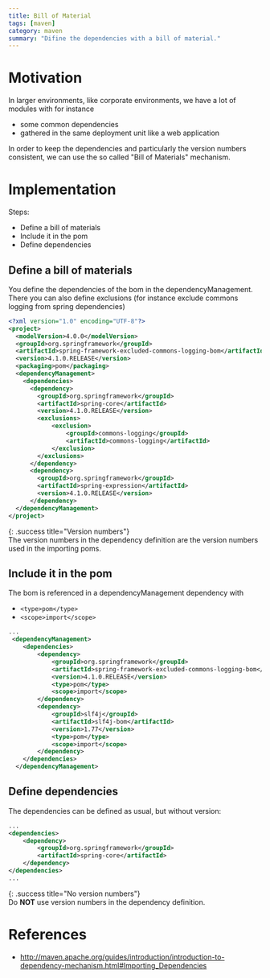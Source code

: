 ```yaml
---
title: Bill of Material
tags: [maven]
category: maven
summary: "Difine the dependencies with a bill of material."
---
```


# Motivation

In larger environments, like corporate environments, we have a lot of modules with for instance

* some common dependencies
* gathered in the same deployment unit like a web application

In order to keep the dependencies and particularly the version numbers consistent, we can use the so called "Bill of Materials" mechanism.

# Implementation

Steps:

* Define a bill of materials
* Include it in the pom
* Define dependencies 

## Define a bill of materials

You define the dependencies of the bom in the dependencyManagement. There you can also define exclusions (for instance exclude commons logging from spring dependencies)

``` xml
<?xml version="1.0" encoding="UTF-8"?>
<project>
  <modelVersion>4.0.0</modelVersion>
  <groupId>org.springframework</groupId>
  <artifactId>spring-framework-excluded-commons-logging-bom</artifactId>
  <version>4.1.0.RELEASE</version>
  <packaging>pom</packaging>
  <dependencyManagement>
    <dependencies>
      <dependency>
        <groupId>org.springframework</groupId>
        <artifactId>spring-core</artifactId>
        <version>4.1.0.RELEASE</version>
        <exclusions>
            <exclusion>
                <groupId>commons-logging</groupId>
                <artifactId>commons-logging</artifactId>
            </exclusion>
        </exclusions>
      </dependency>
      <dependency>
        <groupId>org.springframework</groupId>
        <artifactId>spring-expression</artifactId>
        <version>4.1.0.RELEASE</version>
      </dependency>
  </dependencyManagement>
</project>
```

{: .success title="Version numbers"}  
The version numbers in the dependency definition are the version numbers used in the importing poms.

## Include it in the pom

The bom is referenced in a dependencyManagement dependency with

* `<type>pom</type>`
* `<scope>import</scope>`


``` xml
...
 <dependencyManagement>
  	<dependencies>
  		<dependency>
  			<groupId>org.springframework</groupId>
  			<artifactId>spring-framework-excluded-commons-logging-bom</artifactId>
  			<version>4.1.0.RELEASE</version>
  			<type>pom</type>
  			<scope>import</scope>
  		</dependency>
  		<dependency>
  			<groupId>slf4j</groupId>
  			<artifactId>slf4j-bom</artifactId>
  			<version>1.77</version>
  			<type>pom</type>
  			<scope>import</scope>
  		</dependency>
  	</dependencies>
  </dependencyManagement>
```

## Define dependencies

The dependencies can be defined as usual, but without version:

``` xml
...
<dependencies>
	<dependency>
		<groupId>org.springframework</groupId>
		<artifactId>spring-core</artifactId>
	</dependency>
</dependencies>
...
```

{: .success title="No version numbers"}  
Do **NOT** use version numbers in the dependency definition.

# References

* <http://maven.apache.org/guides/introduction/introduction-to-dependency-mechanism.html#Importing_Dependencies>